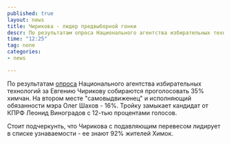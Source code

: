 ```yaml
---
published: true
layout: news
title: Чирикова - лидер предвыборной гонки
descr: По результатам опроса Национального агентства избирательных технологий за Евгению Чирикову собираются проголосовать 35% химчан
time: "12:25"
tag: none
categories:
- news

---
```


По результатам <a href="http://nait2012.ru/news/news_post/predvybornyy-reyting" target="_blank" rel="nofollow">опроса</a> Национального агентства избирательных технологий за Евгению Чирикову собираются проголосовать 35% химчан. На втором месте "самовыдвиженец" и исполняющий обязанности мэра Олег Шахов - 16%. Тройку замыкает кандидат от КПРФ Леонид Виноградов с 12-тью процентами голосов.

Стоит подчеркунть, что Чирикова с подавляющим перевесом лидирует в списке узнаваемости - ее знают 92% жителей Химок.

